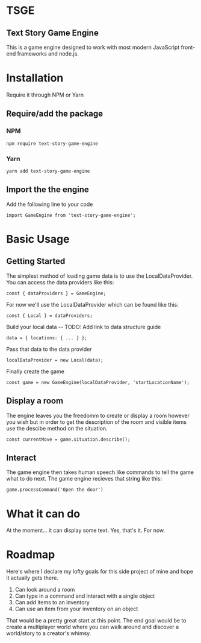 # TSGE
## Text Story Game Engine

This is a game engine designed to work with most modern JavaScript front-end frameworks
and node.js.

# Installation
Require it through NPM or Yarn

## Require/add the package
### NPM

    npm require text-story-game-engine

### Yarn

    yarn add text-story-game-engine

## Import the the engine
Add the following line to your code

    import GameEngine from 'text-story-game-engine';

# Basic Usage
## Getting Started
The simplest method of loading game data is to use the LocalDataProvider. You can
access the data providers like this:

    const { dataProviders } = GameEngine;

For now we'll use the LocalDataProvider which can be found like this:

    const { Local } = dataProviders;

Build your local data
-- TODO: Add link to data structure guide

    data = { locations: { ... } };

Pass that data to the data provider

    localDataProvider = new Local(data);

Finally create the game

    const game = new GameEngine(localDataProvider, 'startLocationName');

## Display a room
The engine leaves you the freedomm to create or display a room however you wish
but in order to get the description of the room and visible items use the descibe
method on the situation.

    const currentMove = game.situation.describe();

## Interact
The game engine then takes human speech like commands to tell the game what to
do next. The game engine recieves that string like this:

    game.processCommand('Open the door')

# What it can do
At the moment... it can display some text. Yes, that's it. For now.

# Roadmap
Here's where I declare my lofty goals for this side project of mine and hope
it actually gets there.

1. Can look around a room
1. Can type in a command and interact with a single object
1. Can add items to an inventory
1. Can use an item from your inventory on an object

That would be a pretty great start at this point. The end goal would be
to create a multiplayer world where you can walk around and discover a world/story
to a creator's whimsy.
